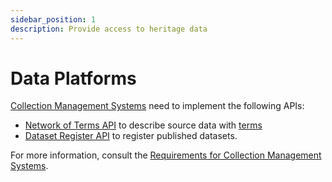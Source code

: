 ```yaml
---
sidebar_position: 1
description: Provide access to heritage data
---
```


# Data Platforms

[Collection Management Systems](/glossary.md#collection-management-system) need to implement the following APIs:

- [Network of Terms API](/services/network-of-terms/index.md) to describe source data with [terms](/glossary.md#term)
- [Dataset Register API](/services/dataset-register/index.md) to register published datasets.

For more information, consult the [Requirements for Collection Management Systems](https://netwerk-digitaal-erfgoed.github.io/requirements-collection-management-systems/).

